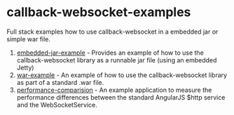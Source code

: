 callback-websocket-examples
===========================

Full stack examples how to use callback-websocket in a embedded jar or simple war file.

1. [embedded-jar-example](https://github.com/poolik/callback-websocket-examples/tree/master/embedded-jar-example) - Provides
an example of how to use the callback-websocket library as a runnable jar file (using an embedded Jetty)
2. [war-example](https://github.com/poolik/callback-websocket-examples/tree/master/war-example) - An example of how to use
 the callback-websocket library as part of a standard .war file.
3. [performance-comparision](https://github.com/poolik/callback-websocket-examples/tree/master/comparision) - An example application to measure
the performance differences between the standard AngularJS $http service and the WebSocketService.
